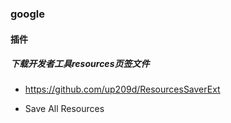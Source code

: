 ### google

#### 插件

##### 下载开发者工具resources页签文件

- <https://github.com/up209d/ResourcesSaverExt> 

- Save All Resources

